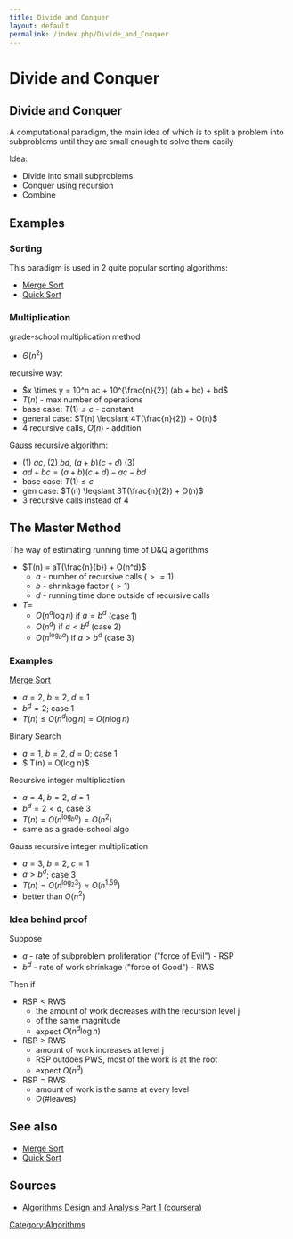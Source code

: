 ```yaml
---
title: Divide and Conquer
layout: default
permalink: /index.php/Divide_and_Conquer
---
```


# Divide and Conquer

## Divide and Conquer
A computational paradigm, the main idea of which is to split a problem into subproblems until they are small enough to solve them easily

Idea:
- Divide into small subproblems
- Conquer using recursion
- Combine

## Examples
### Sorting
This paradigm is used in 2 quite popular sorting algorithms:
- [Merge Sort](Merge_Sort)
- [Quick Sort](Quick_Sort)

### Multiplication
grade-school multiplication method
- $\Theta(n^2)$

recursive way:
- $x \times y = 10^n ac + 10^{\frac{n}{2}} (ab + bc) + bd$
- $T(n)$ - max number of operations
- base case: $T(1) \leqslant c$ - constant
- general case: $T(n) \leqslant 4T(\frac{n}{2}) + O(n)$
- 4 recursive calls, $O(n)$ - addition

Gauss recursive algorithm:
- (1) $ac$, (2) $bd$, $(a+b)(c+d)$ (3)
- $ad + bc = (a+b)(c+d) - ac - bd$
- base case: $T(1) \leqslant c$
- gen case: $T(n) \leqslant 3T(\frac{n}{2}) + O(n)$
- 3 recursive calls instead of 4



## The Master Method
The way of estimating running time of D&Q algorithms

- $T(n) = aT(\frac{n}{b}) + O(n^d)$
  - $a$ - number of recursive calls ($>= 1$)
  - $b$ - shrinkage factor ($> 1$)
  - $d$ - running time done outside of recursive calls
- $T =$ 
  - $O(n^d \log n)$ if $a = b^d$ (case 1)
  - $O(n^d)$ if $a < b^d$ (case 2)
  - $O(n ^ {\log_b a})$ if $a > b^d$ (case 3)

### Examples
[Merge Sort](Merge_Sort)
- $a = 2$, $b = 2$, $d = 1$
- $b^d = 2$; case 1
- $T(n) \leqslant O(n^d \log n) = O(n \log n)$


Binary Search
- $a = 1$, $b = 2$, $d = 0$; case 1
- $ T(n) = O(log n)$


Recursive integer multiplication
- $a = 4$, $b = 2$, $d = 1$
- $b^d = 2 < a$, case 3
- $T(n) = O(n ^ {\log_b a}) = O(n^2)$
- same as a grade-school algo


Gauss recursive integer multiplication
- $a = 3$, $b = 2$, $c = 1$
- $a > b^d$; case 3
- $T(n) = O(n ^ {\log_2 3}) \approx O(n^{1.59})$
- better than $O(n^2)$

### Idea behind proof
Suppose
- $a$ - rate of subproblem proliferation ("force of Evil") - $\text{RSP}$
- $b^d$ - rate of work shrinkage ("force of Good") - $\text{RWS}$

Then if
- $\text{RSP} < \text{RWS}$
  - the amount of work decreases with the recursion level j
  - of the same magnitude
  - expect $O(n^d \log n)$
- $\text{RSP} > \text{RWS}$
  - amount of work increases at level j
  - RSP outdoes PWS, most of the work is at the root
  - expect $O(n^d)$
- $\text{RSP} = \text{RWS}$
  - amount of work is the same at every level
  - $O(\# \text{leaves})$


## See also
- [Merge Sort](Merge_Sort)
- [Quick Sort](Quick_Sort)

## Sources
- [Algorithms Design and Analysis Part 1 (coursera)](Algorithms_Design_and_Analysis_Part_1_(coursera))

[Category:Algorithms](Category_Algorithms)